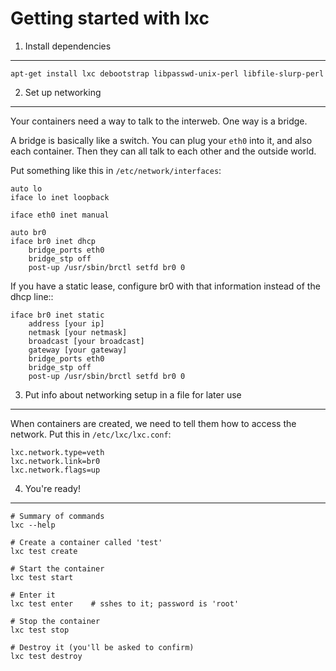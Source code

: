 Getting started with lxc
========================

1. Install dependencies
-----------------------

    apt-get install lxc debootstrap libpasswd-unix-perl libfile-slurp-perl

2. Set up networking
--------------------

Your containers need a way to talk to the interweb. One way is a bridge.

A bridge is basically like a switch. You can plug your ``eth0`` into it, and
also each container. Then they can all talk to each other and the outside
world.

Put something like this in ``/etc/network/interfaces``:

    auto lo
    iface lo inet loopback

    iface eth0 inet manual

    auto br0
    iface br0 inet dhcp
        bridge_ports eth0
        bridge_stp off
        post-up /usr/sbin/brctl setfd br0 0

If you have a static lease, configure br0 with that information instead of the
dhcp line::

    iface br0 inet static
        address [your ip]
        netmask [your netmask]
        broadcast [your broadcast]
        gateway [your gateway]
        bridge_ports eth0
        bridge_stp off
        post-up /usr/sbin/brctl setfd br0 0

3. Put info about networking setup in a file for later use
----------------------------------------------------------

When containers are created, we need to tell them how to access the network.
Put this in ``/etc/lxc/lxc.conf``:

    lxc.network.type=veth
    lxc.network.link=br0
    lxc.network.flags=up

4. You're ready!
----------------

    # Summary of commands
    lxc --help

    # Create a container called 'test'
    lxc test create

    # Start the container
    lxc test start

    # Enter it
    lxc test enter    # sshes to it; password is 'root'

    # Stop the container
    lxc test stop

    # Destroy it (you'll be asked to confirm)
    lxc test destroy
